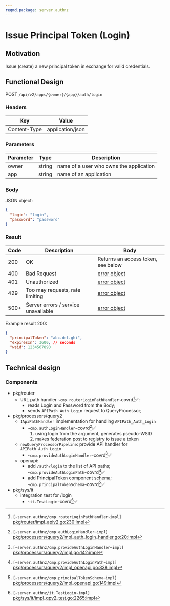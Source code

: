 ```yaml
---
reqmd.package: server.authnz
---
```


# Issue Principal Token (Login)

## Motivation

Issue (create) a new principal token in exchange for valid credentials.

## Functional Design

POST `/api/v2/apps/{owner}/{app}/auth/login`

### Headers

| Key | Value |
| --- | --- |
| Content-Type | application/json |

### Parameters

| Parameter | Type | Description |
| --- | --- | --- |
| owner | string | name of a user who owns the application |
| app | string | name of an application |

### Body

JSON object:

```json
{
  "login": "login",
  "password": "password"
}
```

### Result

| Code | Description | Body |
| --- | --- | --- |
| 200 | OK | Returns an access token, see below |
| 400 | Bad Request | [error object](errors.md) |
| 401 | Unauthorized | [error object](errors.md) |
| 429 | Too may requests, rate limiting | [error object](cerrors.md) |
| 500+ | Server errors / service unavailable | [error object](errors.md) |

Example result 200:

```json
{
  "principalToken": "abc.def.ghi",
  "expiresIn": 3600, // seconds
  "wsid": 1234567890
}
```

## Technical design

### Components

- pkg/router
  - URL path handler `~cmp.routerLoginPathHandler~`covrd[^1]✅:
    - reads Login and Password from the Body;
    - sends `APIPath_Auth_Login` request to QueryProcessor;
- pkg/processors/query2
  - `IApiPathHandler` implementation for handling `APIPath_Auth_Login`
    - `~cmp.authLoginHandler~`covrd[^2]✅
      1) using login from the argument, generates pseudo-WSID
      2) makes federation post to registry to issue a token
  - `newQueryProcessorPipeline`: provide API handler for `APIPath_Auth_Login`
    - `~cmp.provideAuthLoginHandler~`covrd[^3]✅
  - openapi:
    - add `/auth/login` to the list of API paths; `~cmp.provideAuthLoginPath~`covrd[^4]✅
    - add PrincipalToken component schema; `~cmp.principalTokenSchema~`covrd[^5]✅
- pkg/sys/it
  - integration test for /login
    - `~it.TestLogin~`covrd[^6]✅

[^1]: `[~server.authnz/cmp.routerLoginPathHandler~impl]` [pkg/router/impl_apiv2.go:230:impl](https://github.com/voedger/voedger/blob/main/pkg/router/impl_apiv2.go#L230)
[^2]: `[~server.authnz/cmp.authLoginHandler~impl]` [pkg/processors/query2/impl_auth_login_handler.go:20:impl](https://github.com/voedger/voedger/blob/main/pkg/processors/query2/impl_auth_login_handler.go#L20)
[^3]: `[~server.authnz/cmp.provideAuthLoginHandler~impl]` [pkg/processors/query2/impl.go:142:impl](https://github.com/voedger/voedger/blob/main/pkg/processors/query2/impl.go#L142)
[^4]: `[~server.authnz/cmp.provideAuthLoginPath~impl]` [pkg/processors/query2/impl_openapi.go:338:impl](https://github.com/voedger/voedger/blob/main/pkg/processors/query2/impl_openapi.go#L338)
[^5]: `[~server.authnz/cmp.principalTokenSchema~impl]` [pkg/processors/query2/impl_openapi.go:149:impl](https://github.com/voedger/voedger/blob/main/pkg/processors/query2/impl_openapi.go#L149)
[^6]: `[~server.authnz/it.TestLogin~impl]` [pkg/sys/it/impl_qpv2_test.go:2265:impl](https://github.com/voedger/voedger/blob/main/pkg/sys/it/impl_qpv2_test.go#L2265)
